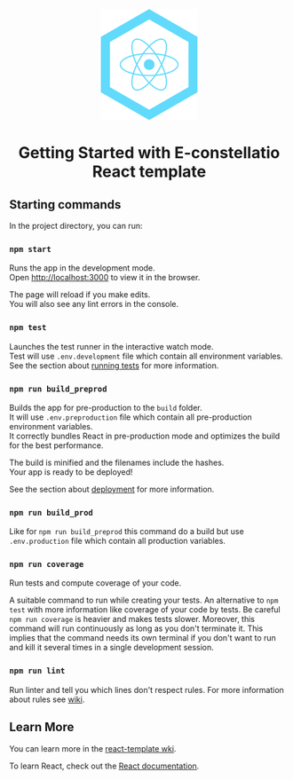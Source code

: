 <div align="center">
    <img alt="React template" src="./src/Assets/ReactTemplateLogo.svg" height="200px"/>
    <h1>Getting Started with E-constellatio React template</h1>
</div>

## Starting commands

In the project directory, you can run:

### `npm start`

Runs the app in the development mode.\
Open [http://localhost:3000](http://localhost:3000) to view it in the browser.

The page will reload if you make edits.\
You will also see any lint errors in the console.

### `npm test`

Launches the test runner in the interactive watch mode.\
Test will use `.env.development` file which contain all environment variables.\
See the section about [running tests](https://facebook.github.io/create-react-app/docs/running-tests) for more
information.

### `npm run build_preprod`

Builds the app for pre-production to the `build` folder.\
It will use `.env.preproduction` file which contain all pre-production environment variables.\
It correctly bundles React in pre-production mode and optimizes the build for the best performance.

The build is minified and the filenames include the hashes.\
Your app is ready to be deployed!

See the section about [deployment](https://facebook.github.io/create-react-app/docs/deployment) for more information.

### `npm run build_prod`

Like for `npm run build_preprod` this command do a build but use `.env.production` file which contain all production
variables.

### `npm run coverage`

Run tests and compute coverage of your code.

A suitable command to run while creating your tests. An alternative to `npm test` with more information like coverage of
your code by tests. Be careful `npm run coverage` is heavier and makes tests slower. Moreover, this command will run
continuously as long as you don't terminate it. This implies that the command needs its own terminal if you don't want
to run and kill it several times in a single development session.

### `npm run lint`

Run linter and tell you which lines don't respect rules. For more information about rules
see [wiki](https://github.com/Correlatio-company/react-template/wiki).

## Learn More

You can learn more in the [react-template wki](https://github.com/Correlatio-company/react-template/wiki).

To learn React, check out the [React documentation](https://reactjs.org/).
